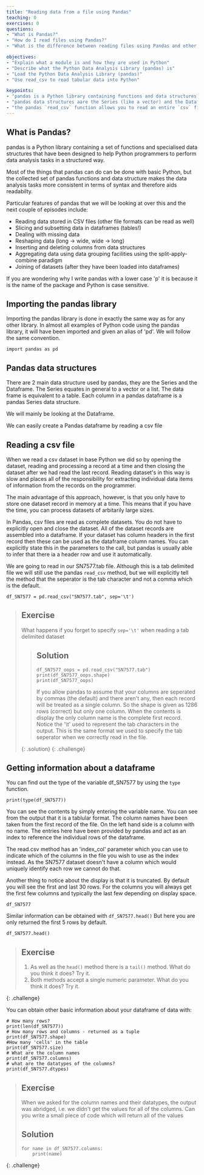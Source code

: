 ```yaml
---
title: "Reading data from a file using Pandas"
teaching: 0
exercises: 0
questions:
- "What is Pandas?"
- "How do I read files using Pandas?"
- "What is the difference between reading files using Pandas and other methods of reading files?"

objectives:
- "Explain what a module is and how they are used in Python"
- "Describe what the Python Data Analysis Library (pandas) is"
- "Load the Python Data Analysis Library (pandas)"
- "Use read_csv to read tabular data into Python"

keypoints:
- "pandas is a Python library containing functions and data structures to assist in data anaysis"
- "pandas data structures aare the Series (like a vector) and the Dataframe (like a table)"
- "the pandas `read_csv` function allows you to read an entire `csv` file into a dataframe"
---
```


## What is Pandas?

pandas is a Python library containing a set of functions and specialised data structures that have been designed to help Python programmers to perform data analysis tasks in a structured way.

Most of the things that pandas can do can be done with basic Python, but the collected set of pandas functions and data structure makes the data analysis tasks more consistent in terms of syntax and therefore aids readabilty.

Particular features of pandas that we will be looking at over this and the next couple of episodes include:


* Reading data stored in CSV files (other file formats can be read as well)
* Slicing and subsetting data in dataframes (tables!)
* Dealing with missing data
* Reshaping data (long -> wide,  wide -> long)
* Inserting and deleting columns from data structures
* Aggregating data using data grouping facilities using the split-apply-combine paradigm 
* Joining of datasets (after they have been loaded into dataframes)


If you are wondering why I write pandas with a lower case 'p' it is because it is the name of the package and Python is case sensitive.


## Importing the pandas library

Importing the pandas library is done in exactly the same way as for any other library. In almost all examples of Python code using the pandas library, it will have been imported and given an alias of 'pd'. We will follow the same convention.


~~~
import pandas as pd
~~~

## Pandas data structures

There are 2 main data structure used by pandas, they are the Series and the Dataframe. The Series equates in general to a vector or a list. The data frame is equivalent to a table. Each column in a pandas dataframe is a pandas Series data structure.

We will mainly be looking at the Dataframe. 

We can easily create a Pandas dataframe by reading a csv file

## Reading a csv file

When we read a csv dataset in base Python we did so by opening the dataset, reading and processing a record at a time and then closing the dataset after we had read the last record. Reading dataset's in this way is slow and places all of the responsibility for extracting individual data items of information from the records on the programmer. 

The main advantage of this approach, however, is that you only have to store one dataset record in memory at a time. This means that if you have the time, you can process datasets of arbitarily large sizes.

In Pandas, csv files are read as complete datasets. You do not have to explicitly open and close the dataset. All of the dataset records are assembled into a dataframe. If your dataset has column headers in the first record then these can be used as the dataframe column names. You can explicitly state this in the parameters to the call, but pandas is usually able to infer that there ia a header row and use it automatically.


We are going to read in our SN7577.tab file. Although this is a tab delimited file we will still use the pandas `read_csv` method, but we will explicitly tell the method that the seperator is the tab character and not a comma which is the default.

~~~
df_SN7577 = pd.read_csv("SN7577.tab", sep='\t')
~~~

> ## Exercise
> 
> What happens if you forget to specify `sep='\t'` when reading a tab delimited dataset
> 
> > ## Solution
> > 
> > ~~~
> > df_SN7577_oops = pd.read_csv("SN7577.tab")
> > print(df_SN7577_oops.shape)
> > print(df_SN7577_oops)
> > ~~~
> > 
> > If you allow pandas to assume that your columns are seperated by commas (the default) and there aren't any, then each record will be treated as a single column. So the shape is given as 1286 rows (correct) but only one column. 
> > When the contents is display the only column name is the complete first record. Notice the '\t' used to represent the tab characters in the output. This is the same format we used to specify the tab seperator when we correctly read in the file.
> > 
> > 
> {: .solution}
{: .challenge}

##  Getting information about a dataframe

You can find out the type of the variable df_SN7577 by using the `type` function.

~~~
print(type(df_SN7577))
~~~

You can see the contents by simply entering the variable name. You can see from the output that it is a tablular format. The column names have been taken from the first record of the file. On the left hand side is a column with no name. The entries here have been provided by pandas and act as an index to reference the individual rows of the dataframe. 

The read.csv method has an 'index_col' parameter which you can use to indicate which of the columns in the file you wish to use as the index instead. As the SN7577 dataset doesn't have a column which would uniquely identify each row we cannot do that. 

Another thing to notice about the display is that it is truncated. By default you will see the first and last 30 rows. For the columns you will always get the first few columns and typically the last few depending on display space. 

~~~
df_SN7577
~~~

Similar information can be obtained with `df_SN7577.head()` But here you are only returned the first 5 rows by default.

~~~
df_SN7577.head()
~~~

> ## Exercise
> 
> 1. As well as the `head()` method there is a `tail()` method. What do you think it does? Try it.
> 2. Both methods accept a single numeric parameter. What do you think it does? Try it.
> 
{: .challenge}

You can obtain other basic information about your dataframe of data  with:

~~~
# How many rows?
print(len(df_SN7577))
# How many rows and columns - returned as a tuple
print(df_SN7577.shape)
#How many 'cells' in the table
print(df_SN7577.size)
# What are the column names
print(df_SN7577.columns)
# what are the datatypes of the columns?
print(df_SN7577.dtypes)

~~~

> ## Exercise
> 
> When we asked for the column names and their datatypes, the output was abridged, i.e. we didn't get the values for all of the columns. Can you write a small piece of code which will return all of the values
> 
> ## Solution
> 
> ~~~
> for name in df_SN7577.columns:
>     print(name)
> ~~~
{: .challenge}

